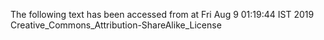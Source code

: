 The following text has been accessed from at Fri Aug 9 01:19:44 IST 2019
Creative_Commons_Attribution-ShareAlike_License
